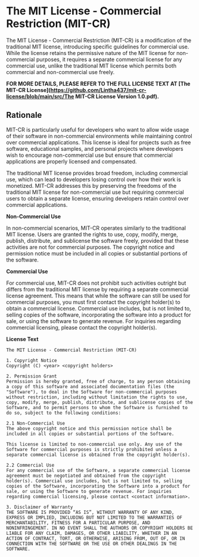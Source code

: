 # The MIT License - Commercial Restriction (MIT-CR)

The MIT License - Commercial Restriction (MIT-CR) is a modification of the traditional MIT license, introducing specific guidelines for commercial use. While the license retains the permissive nature of the MIT license for non-commercial purposes, it requires a separate commercial license for any commercial use, unlike the traditional MIT license which permits both commercial and non-commercial use freely.

**FOR MORE DETAILS, PLEASE REFER TO THE FULL LICENSE TEXT AT [The MIT-CR License](https://github.com/Lintha437/mit-cr-license/blob/main/src/The MIT-CR License Version 1.0.pdf).**



## Rationale

MIT-CR is particularly useful for developers who want to allow wide usage of their software in non-commercial environments while maintaining control over commercial applications. This license is ideal for projects such as free software, educational samples, and personal projects where developers wish to encourage non-commercial use but ensure that commercial applications are properly licensed and compensated.

The traditional MIT license provides broad freedom, including commercial use, which can lead to developers losing control over how their work is monetized. MIT-CR addresses this by preserving the freedoms of the traditional MIT license for non-commercial use but requiring commercial users to obtain a separate license, ensuring developers retain control over commercial applications.



**Non-Commercial Use**

In non-commercial scenarios, MIT-CR operates similarly to the traditional MIT license. Users are granted the rights to use, copy, modify, merge, publish, distribute, and sublicense the software freely, provided that these activities are not for commercial purposes. The copyright notice and permission notice must be included in all copies or substantial portions of the software.



**Commercial Use**

For commercial use, MIT-CR does not prohibit such activities outright but differs from the traditional MIT license by requiring a separate commercial license agreement. This means that while the software can still be used for commercial purposes, you must first contact the copyright holder(s) to obtain a commercial license. Commercial use includes, but is not limited to, selling copies of the software, incorporating the software into a product for sale, or using the software to generate revenue. For inquiries regarding commercial licensing, please contact the copyright holder(s).



**License Text**

```
The MIT License - Commercial Restriction (MIT-CR)

1. Copyright Notice
Copyright (C) <year> <copyright holders>

2. Permission Grant
Permission is hereby granted, free of charge, to any person obtaining a copy of this software and associated documentation files (the "Software"), to deal in the Software for non-commercial purposes without restriction, including without limitation the rights to use, copy, modify, merge, publish, distribute, and sublicense copies of the Software, and to permit persons to whom the Software is furnished to do so, subject to the following conditions:

2.1 Non-Commercial Use
The above copyright notice and this permission notice shall be included in all copies or substantial portions of the Software.

This license is limited to non-commercial use only. Any use of the Software for commercial purposes is strictly prohibited unless a separate commercial license is obtained from the copyright holder(s).

2.2 Commercial Use
For any commercial use of the Software, a separate commercial license agreement must be negotiated and obtained from the copyright holder(s). Commercial use includes, but is not limited to, selling copies of the Software, incorporating the Software into a product for sale, or using the Software to generate revenue. For inquiries regarding commercial licensing, please contact <contact information>.

3. Disclaimer of Warranty
THE SOFTWARE IS PROVIDED “AS IS”, WITHOUT WARRANTY OF ANY KIND, EXPRESS OR IMPLIED, INCLUDING BUT NOT LIMITED TO THE WARRANTIES OF MERCHANTABILITY, FITNESS FOR A PARTICULAR PURPOSE, AND NONINFRINGEMENT. IN NO EVENT SHALL THE AUTHORS OR COPYRIGHT HOLDERS BE LIABLE FOR ANY CLAIM, DAMAGES, OR OTHER LIABILITY, WHETHER IN AN ACTION OF CONTRACT, TORT, OR OTHERWISE, ARISING FROM, OUT OF, OR IN CONNECTION WITH THE SOFTWARE OR THE USE OR OTHER DEALINGS IN THE SOFTWARE.
```
